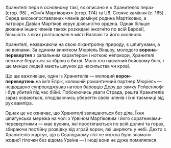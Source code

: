 Хранителі пера в основному такі, як описано в « Хранителях пера» (стор. 98) , «Сім’я Мартікових» (стор. 174) та U6. Стояче каміння (с. 165) . Серед високопоставлених членів домінує родина Мартікових, а патріарх Давіан Мартіков керує діяльністю ордена. Однак більше дюжини інших членів також розкидані інкогніто по всій Баровії, більшість з яких розташовані в місті Валлакі та його околицях.

Хранителі, незважаючи на свою лікантропну природу, є шпигунами, а не воїнами. За єдиним винятком Мюріель Віншоу, молодого **ворона-перевертня** з запальним характером і ноткою непокори, Хранителі неохоче беруться за зброю в битві. Мало хто навчений бойовому бою, і ще менше людей мають шлунок до насильства чи крові.

Що ще важливіше, один із Хранителів — молодий **ворон-перевертень** на ім’я Елрік, колишній романтичний партнер Мюріель — нещодавно супроводжував натовп баровців Дору до замку Рейвенлофт і був убитий під час бійні. Побоюючись уваги Страда, решта Хранителів зараз ховаються, сподіваючись уберегти своїх членів і їхні таємниці від рук вампіра.

Однак це не означає, що Хранителі залишаються без діла. Їхня шпигунська мережа на чолі з Урвіном Мартіковим і його соратниками-перевертнями — має вусики, які простягаються по всій долині та горах, збираючи постійну розвідку від зграй ворон, які ширяють у небі. Дехто з Хранителів жартує, що в Сваліцькому лісі не можна було зламати жодної гілочки без відома Урвіна — і іноді вони не дуже помилялися.